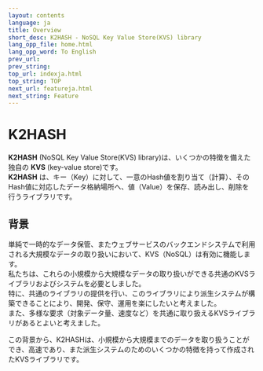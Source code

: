 ```yaml
---
layout: contents
language: ja
title: Overview
short_desc: K2HASH - NoSQL Key Value Store(KVS) library
lang_opp_file: home.html
lang_opp_word: To English
prev_url: 
prev_string: 
top_url: indexja.html
top_string: TOP
next_url: featureja.html
next_string: Feature
---
```


# K2HASH
**K2HASH** (NoSQL Key Value Store(KVS) library)は、いくつかの特徴を備えた独自の **KVS** (key-value store)です。  
**K2HASH** は、キー（Key）に対して、一意のHash値を割り当て（計算）、そのHash値に対応したデータ格納場所へ、値（Value）を保存、読み出し、削除を行うライブラリです。

## 背景
単純で一時的なデータ保管、またウェブサービスのバックエンドシステムで利用される大規模なデータの取り扱いにおいて、KVS（NoSQL）は有効に機能します。  
私たちは、これらの小規模から大規模なデータの取り扱いができる共通のKVSライブラリおよびシステムを必要としました。  
特に、共通のライブラリの提供を行い、このライブラリにより派生システムが構築できることにより、開発、保守、運用を楽にしたいと考えました。  
また、多様な要求（対象データ量、速度など）を共通に取り扱えるKVSライブラリがあるとよいと考えました。

この背景から、K2HASHは、小規模から大規模までのデータを取り扱うことができ、高速であり、また派生システムのためのいくつかの特徴を持って作成されたKVSライブラリです。
